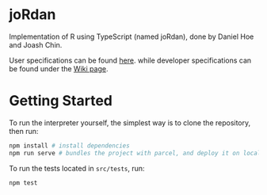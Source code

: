 # joRdan
Implementation of R using TypeScript (named joRdan), done by Daniel Hoe and Joash Chin.

User specifications can be found [here](https://github.com/jumpcutfindo/cs4215-R-project/blob/main/joRdan%20User%20Specifications.pdf). while developer specifications can be found under the [Wiki page](https://github.com/jumpcutfindo/cs4215-R-project/wiki).

# Getting Started

To run the interpreter yourself, the simplest way is to clone the repository, then run:

```bash
npm install # install dependencies
npm run serve # bundles the project with parcel, and deploy it on localhost:1234
```
To run the tests located in `src/tests`, run:

```bash
npm test
```


